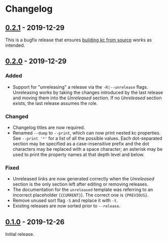 # Changelog

## [0.2.1] - 2019-12-29

This is a bugfix release that ensures [building kc from source](./BUILD.md) works as intended.

## [0.2.0] - 2019-12-29

### Added

- Support for "unreleasing" a release via the `-R|--unrelease` flags. Unreleasing
  works by taking the changes introduced by the last release and moving them into
  the _Unreleased_ section. If no _Unreleased_ section exists, the last release
  assumes the role.

### Changed

- Changelog titles are now required.
- Renamed `--dump` to `--print`, which can now print nested kc properties. See
  `--print '*'` for a list of all the possible values. Each dot-separated section
  may be specified as a case-insensitive prefix and the dot characters may be
  replaced with a space character; an asterisk may be used to print the property
  names at that depth level and below.

### Fixed

- Unreleased links are now generated correctly when the _Unreleased_ section is
  the only section left after editing or removing releases.
- The documentation for the `unreleased` template was referring to an incorrect
  placeholder (`{CURRENT}`). The correct one is `{PREVIOUS}`.
- Remove unused sort flag `-S` and replace it with `-t`.
- Existing releases are now sorted prior to `--release`.

## [0.1.0] - 2019-12-26

Initial release.

[0.2.1]: https://github.com/xuoe/kc/compare/0.2.0...0.2.1
[0.2.0]: https://github.com/xuoe/kc/compare/0.1.0...0.2.0
[0.1.0]: https://github.com/xuoe/kc/releases/tag/0.1.0
